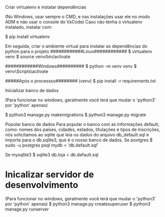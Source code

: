Criar virtualenv e instalar dependências

(No Windows, usar sempre o CMD, e nas instalações usar ele no modo ADM e não usar o console do VsCode)
Caso não tenha o virtualenv instalado, instalar com:

$ pip install virtualenv
 
Em seguida, criar o ambiente virtual para instalar as dependências do python para o projeto
############Linux############
$ virtualenv venv
$ source venv/bin/activate
 
############Windows##########
$ python -m venv venv
$ venv\Scripts\activate
 
#####Após o processso########
(venv) $ pip install -r requirements.txt
 
Inicializar banco de dados
 
(Para funcionar no windows, geralmente você terá que mudar o 'python3' por 'python' apenas)
 
$ python3 manage.py makemigrations
$ python3 manage.py migrate
 
 
 
Popular banco de dados
Para popular o banco com as informações default, como: nomes dos países, cidades, estados, titulações e tipos de inscrições, nós solicitamos ao sqlite que leia os dados do arquivo db_default.sql e importe para o db.sqlite3, que é o nosso banco de dados.
Se postgres
$ sudo -u postgres psql mydb < 'db.default.sql'
 
Se mysqlite3
$ sqlite3 db.loja < db.default.sql
 
 
 
<h1>Inicalizar servidor de desenvolvimento</h1>
 
(Para funcionar no windows, geralmente você terá que mudar o 'python3' por 'python' apenas)
$ python3 manage.py createsuperuser
$ python3 manage.py runserver
